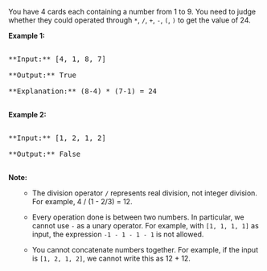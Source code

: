 

You have 4 cards each containing a number from 1 to 9.  You need to judge whether they could operated through `*`, `/`, `+`, `-`, `(`, `)` to get the value of 24.


**Example 1:**<br />
<pre>
**Input:** [4, 1, 8, 7]
**Output:** True
**Explanation:** (8-4) * (7-1) = 24
</pre>


**Example 2:**<br />
<pre>
**Input:** [1, 2, 1, 2]
**Output:** False
</pre>


**Note:**<br>
<ol>
- The division operator `/` represents real division, not integer division.  For example, 4 / (1 - 2/3) = 12.
- Every operation done is between two numbers.  In particular, we cannot use `-` as a unary operator.  For example, with `[1, 1, 1, 1]` as input, the expression `-1 - 1 - 1 - 1` is not allowed.
- You cannot concatenate numbers together.  For example, if the input is `[1, 2, 1, 2]`, we cannot write this as 12 + 12.
</ol>

